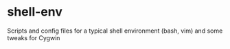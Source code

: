 # shell-env

Scripts and config files for a typical shell environment (bash, vim) and some tweaks for Cygwin
